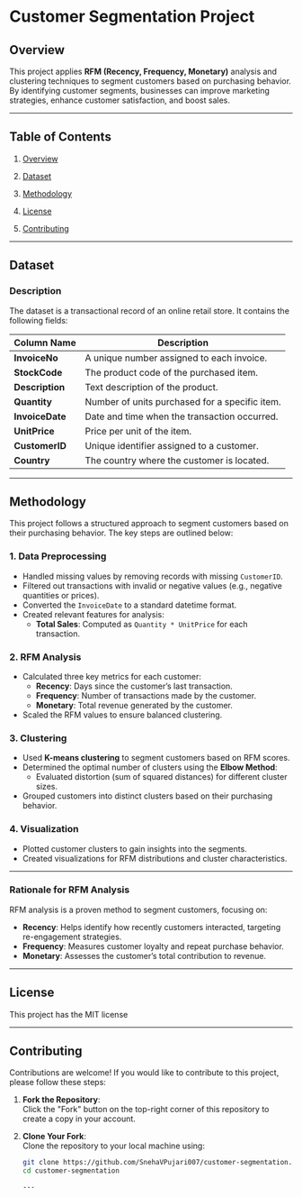 # Customer Segmentation Project

## Overview
This project applies **RFM (Recency, Frequency, Monetary)** analysis and clustering techniques to segment customers based on purchasing behavior. By identifying customer segments, businesses can improve marketing strategies, enhance customer satisfaction, and boost sales.

---

## Table of Contents
1. [Overview](#overview)  
2. [Dataset](#dataset) 
3. [Methodology](#methodology)  
 

  
4. [License](#license)  
5. [Contributing](#contributing)  


---

## Dataset

### Description
The dataset is a transactional record of an online retail store. It contains the following fields:

| **Column Name** | **Description**                                  |
|------------------|--------------------------------------------------|
| **InvoiceNo**    | A unique number assigned to each invoice.        |
| **StockCode**    | The product code of the purchased item.          |
| **Description**  | Text description of the product.                |
| **Quantity**     | Number of units purchased for a specific item.  |
| **InvoiceDate**  | Date and time when the transaction occurred.    |
| **UnitPrice**    | Price per unit of the item.                     |
| **CustomerID**   | Unique identifier assigned to a customer.       |
| **Country**      | The country where the customer is located.      |

---

## Methodology

This project follows a structured approach to segment customers based on their purchasing behavior. The key steps are outlined below:

### 1. Data Preprocessing
- Handled missing values by removing records with missing `CustomerID`.
- Filtered out transactions with invalid or negative values (e.g., negative quantities or prices).
- Converted the `InvoiceDate` to a standard datetime format.
- Created relevant features for analysis:
  - **Total Sales**: Computed as `Quantity * UnitPrice` for each transaction.

### 2. RFM Analysis
- Calculated three key metrics for each customer:
  - **Recency**: Days since the customer’s last transaction.
  - **Frequency**: Number of transactions made by the customer.
  - **Monetary**: Total revenue generated by the customer.
- Scaled the RFM values to ensure balanced clustering.

### 3. Clustering
- Used **K-means clustering** to segment customers based on RFM scores.
- Determined the optimal number of clusters using the **Elbow Method**:
  - Evaluated distortion (sum of squared distances) for different cluster sizes.
- Grouped customers into distinct clusters based on their purchasing behavior.

### 4. Visualization
- Plotted customer clusters to gain insights into the segments.
- Created visualizations for RFM distributions and cluster characteristics.

---

### Rationale for RFM Analysis
RFM analysis is a proven method to segment customers, focusing on:
- **Recency**: Helps identify how recently customers interacted, targeting re-engagement strategies.
- **Frequency**: Measures customer loyalty and repeat purchase behavior.
- **Monetary**: Assesses the customer’s total contribution to revenue.

---
## License

This project has the MIT license 

---
## Contributing

Contributions are welcome! If you would like to contribute to this project, please follow these steps:

1. **Fork the Repository**:  
   Click the "Fork" button on the top-right corner of this repository to create a copy in your account.

2. **Clone Your Fork**:  
   Clone the repository to your local machine using:
   ```bash
   git clone https://github.com/SnehaVPujari007/customer-segmentation.git
   cd customer-segmentation

   ---
   





